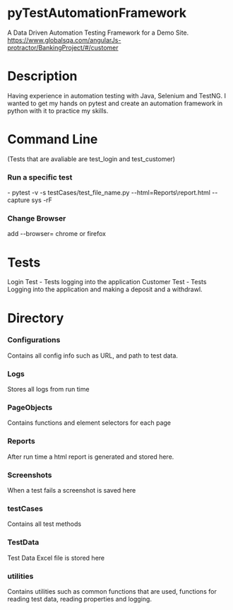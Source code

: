 # pyTestAutomationFramework
A Data Driven Automation Testing Framework for a Demo Site.
https://www.globalsqa.com/angularJs-protractor/BankingProject/#/customer

<h1>Description</h1>
Having experience in automation testing with Java, Selenium and TestNG. I wanted to get my hands on pytest and create an automation framework in python with it to practice my skills.


<h1>Command Line</h1>
(Tests that are avaliable are test_login and test_customer)
<h3>Run a specific test</h3> -  pytest -v -s testCases/test_file_name.py --html=Reports\report.html --capture sys -rF

<h3>Change Browser</h3>
add --browser= chrome or firefox


<h1>Tests</h1>
Login Test - Tests logging into the application
Customer Test - Tests Logging into the application and making a deposit and a withdrawl.

<h1>Directory</h1>
<h3>Configurations</h3> Contains all config info such as URL, and path to test data.
<h3>Logs</h3> Stores all logs from run time
<h3>PageObjects</h3> Contains functions and element selectors for each page
<h3>Reports</h3> After run time a html report is generated and stored here.
<h3>Screenshots</h3>When a test fails a screenshot is saved here
<h3>testCases</h3>Contains all test methods
<h3>TestData</h3>Test Data Excel file is stored here
<h3>utilities</h3>Contains utilities such as common functions that are used, functions for reading test data, reading properties and logging.
